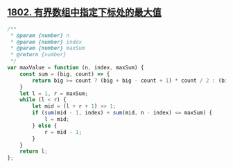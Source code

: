 ## [1802. 有界数组中指定下标处的最大值](https://leetcode.cn/problems/maximum-value-at-a-given-index-in-a-bounded-array/description/)
```ts
/**
 * @param {number} n
 * @param {number} index
 * @param {number} maxSum
 * @return {number}
 */
var maxValue = function (n, index, maxSum) {
    const sum = (big, count) => {
        return big >= count ? (big + big - count + 1) * count / 2 : (big + 1) * big / 2 + count - big
    }
    let l = 1, r = maxSum;
    while (l < r) {
        let mid = (l + r + 1) >> 1;
        if (sum(mid - 1, index) + sum(mid, n - index) <= maxSum) {
            l = mid;
        } else {
            r = mid - 1;
        }
    }
    return l;
};
```